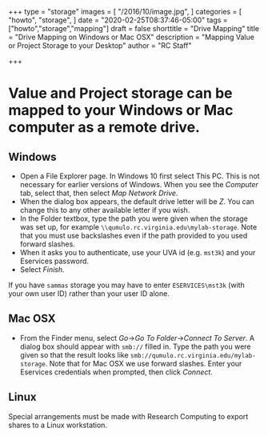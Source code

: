 +++
type = "storage"
images = [
  "/2016/10/image.jpg",
]
categories = [
  "howto",
  "storage",
]
date = "2020-02-25T08:37:46-05:00"
tags = ["howto","storage","mapping"]
draft = false
shorttitle = "Drive Mapping"
title = "Drive Mapping on Windows or Mac OSX"
description = "Mapping Value or Project Storage to your Desktop"
author = "RC Staff"

+++

# Value and Project storage can be mapped to your Windows or Mac computer as a remote drive.

## Windows

* Open a File Explorer page.  In Windows 10 first select This PC. This is not necessary for earlier versions of Windows. When you see the *Computer* tab, select that, then select  *Map Network Drive*.
* When the dialog box appears, the default drive letter will be *Z*.  You can change this to any other available letter if you wish.
* In the Folder textbox, type the path you were given when the storage was set up, for example `\\qumulo.rc.virginia.edu\mylab-storage`.  Note that you must use backslashes even if the path provided to you used forward slashes.
* When it asks you to authenticate, use your UVA id (e.g. `mst3k`) and your Eservices password.
* Select *Finish*.

If you have `sammas` storage you may have to enter `ESERVICES\mst3k` (with your own user ID) rather than your user ID alone.

## Mac OSX

* From the Finder menu, select *Go*->*Go To Folder*->*Connect To Server*.  A dialog box should appear with `smb://` filled in. Type the path you were given so that the result looks like `smb://qumulo.rc.virginia.edu/mylab-storage`.  Note that for Mac OSX we use forward slashes.  Enter your Eservices credentials when prompted, then click *Connect*.

## Linux

Special arrangements must be made with Research Computing to export shares to a Linux workstation.

